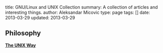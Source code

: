 title: GNU/Linux and UNIX Collection
summary: A collection of articles and interesting things.
author: Aleksandar Micovic
type: page
tags: []
date: 2013-03-29
updated: 2013-03-29


## Philosophy

[**The UNIX Way**](/unix/the_unix_way/)
